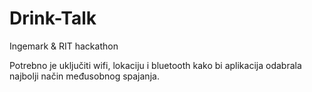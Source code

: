 # Drink-Talk
Ingemark &amp; RIT hackathon

Potrebno je uključiti wifi, lokaciju i bluetooth kako bi aplikacija odabrala najbolji način međusobnog spajanja.
